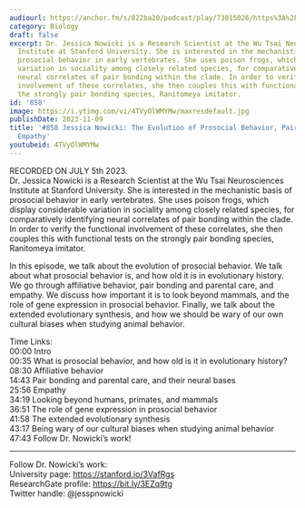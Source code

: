 ```yaml
---
audiourl: https://anchor.fm/s/822ba20/podcast/play/73015026/https%3A%2F%2Fd3ctxlq1ktw2nl.cloudfront.net%2Fstaging%2F2023-6-5%2F3d4d848c-ba87-3d6b-153f-3cf60d75fe26.m4a
category: Biology
draft: false
excerpt: Dr. Jessica Nowicki is a Research Scientist at the Wu Tsai Neurosciences
  Institute at Stanford University. She is interested in the mechanistic basis of
  prosocial behavior in early vertebrates. She uses poison frogs, which display considerable
  variation in sociality among closely related species, for comparatively identifying
  neural correlates of pair bonding within the clade. In order to verify the functional
  involvement of these correlates, she then couples this with functional tests on
  the strongly pair bonding species, Ranitomeya imitator.
id: '858'
image: https://i.ytimg.com/vi/4TVyOlWMYMw/maxresdefault.jpg
publishDate: 2023-11-09
title: '#858 Jessica Nowicki: The Evolution of Prosocial Behavior, Pair Bonding, and
  Empathy'
youtubeid: 4TVyOlWMYMw
---
```

<div class="timelinks">

RECORDED ON JULY 5th 2023.  
Dr. Jessica Nowicki is a Research Scientist at the Wu Tsai Neurosciences Institute at Stanford University. She is interested in the mechanistic basis of prosocial behavior in early vertebrates. She uses poison frogs, which display considerable variation in sociality among closely related species, for comparatively identifying neural correlates of pair bonding within the clade. In order to verify the functional involvement of these correlates, she then couples this with functional tests on the strongly pair bonding species, Ranitomeya imitator.

In this episode, we talk about the evolution of prosocial behavior. We talk about what prosocial behavior is, and how old it is in evolutionary history. We go through affiliative behavior, pair bonding and parental care, and empathy. We discuss how important it is to look beyond mammals, and the role of gene expression in prosocial behavior. Finally, we talk about the extended evolutionary synthesis, and how we should be wary of our own cultural biases when studying animal behavior.

Time Links:  
<time>00:00</time> Intro  
<time>00:35</time> What is prosocial behavior, and how old is it in evolutionary history?  
<time>08:30</time> Affiliative behavior  
<time>14:43</time> Pair bonding and parental care, and their neural bases  
<time>25:56</time> Empathy  
<time>34:19</time> Looking beyond humans, primates, and mammals  
<time>36:51</time> The role of gene expression in prosocial behavior  
<time>41:58</time> The extended evolutionary synthesis  
<time>43:17</time> Being wary of our cultural biases when studying animal behavior  
<time>47:43</time> Follow Dr. Nowicki’s work!

---

Follow Dr. Nowicki’s work:  
University page: https://stanford.io/3VafRgs  
ResearchGate profile: https://bit.ly/3EZq9tg  
Twitter handle: @jesspnowicki
</div>

